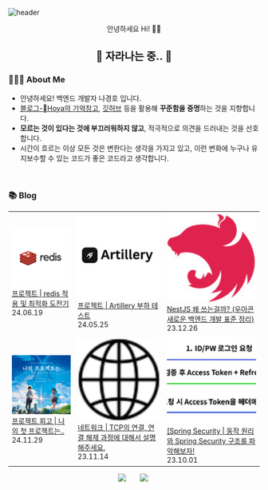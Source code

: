 ![header](https://capsule-render.vercel.app/api?type=waving&color=auto&height=300&section=header&text=Hoya324%20&fontSize=90)
<p align="center"> 
안녕하세요 Hi! 🙋‍♂️
</p>

<h2 align="center"> 🌱 자라나는 중.. 🌱 </h2>

### 👨🏻‍🌾 About Me

- 안녕하세요! 백엔드 개발자 나경호 입니다.
- [블로그-Hoya의 기억창고](https://hoya324.tistory.com/), [깃허브](https://github.com/Hoya324) 등을 활용해 **꾸준함을 증명**하는 것을 지향합니다.
- **모르는 것이 있다는 것에 부끄러워하지 않고**, 적극적으로 의견을 드러내는 것을 선호합니다.
- 시간이 흐르는 이상 모든 것은 변한다는 생각을 가지고 있고, 이런 변화에 누구나 유지보수할 수 있는 코드가 좋은 코드라고 생각합니다.

<br/>

### 📚 Blog
<table><tbody><tr>
<td>
    <a href="https://hoya324.tistory.com/40">
        <img width="100%" src="/img/40.png"/><br/>
        <div>프로젝트 | redis 적용 및 최적화 도전기 </div>
    </a>
    <div>24.06.19</div>
</td>
<td>
    <a href="https://hoya324.tistory.com/39">
        <img width="100%" src="/img/39.png"/><br/>
        <div>프로젝트 | Artillery 부하 테스트 </div>
    </a>
    <div>24.05.25</div>
</td>
<td>
    <a href="https://hoya324.tistory.com/37">
        <img width="100%" src="/img/37.png"/><br/>
        <div>NestJS 왜 쓰는걸까? (우아콘 새로운 백엔드 개발 표준 정리) </div>
    </a>
    <div>23.12.26</div>
</td>
</tr>
<tr>
<td>
    <a href="https://hoya324.tistory.com/35">
        <img width="100%" src="/img/35.png"/><br/>
        <div>프로젝트 회고 | 나의 첫 프로젝트는.. </div>
    </a>
    <div>24.11.29</div>
</td>
<td>
    <a href="https://hoya324.tistory.com/34">
        <img width="100%" src="/img/34.png"/><br/>
        <div>네트워크 | TCP의 연결, 연결 해제 과정에 대해서 설명해주세요. </div>
    </a>
    <div>23.11.14</div>
</td>
<td>
    <a href="https://yeonyeon.tistory.com/33">
        <img width="100%" src="/img/33.png"/><br/>
        <div>[Spring Security | 동작 원리와 Spring Security 구조를 파악해보자! </div>
    </a>
    <div>23.10.01</div>
</td>
</tr>
</tbody></table>

<p align="center"> 
    <a href="https://www.instagram.com/_guuardna/"> <img src="http://img.shields.io/badge/-instagram-22222a?style=flat&logo=Instagram&link=https://www.instagram.com/guuardna_/" style="height : auto; margin-left : 10px; margin-right : 10px;"/></a>&nbsp
    <a href="https://hoya324.tistory.com/"><img src="http://img.shields.io/badge/-Tistory-000000?style=flat&logo=Tistory&link=https://hoya324.tistory.com/" style="height : auto; margin-left : 10px; margin-right : 10px;"/></a>&nbsp
</p>

